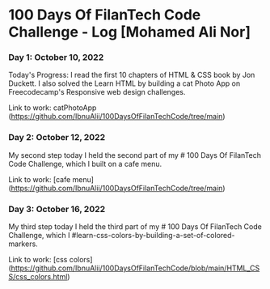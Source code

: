 # 100 Days Of FilanTech Code Challenge - Log [Mohamed Ali Nor] 
 
### Day 1: October 10, 2022 
 
Today's Progress: I read the first 10 chapters of HTML & CSS book by Jon Duckett. I also solved the Learn HTML by building a cat Photo App on Freecodecamp's Responsive web design challenges. 

Link to work: catPhotoApp (https://github.com/IbnuAlii/100DaysOfFilanTechCode/tree/main)


### Day 2: October 12, 2022 
My second step today I held the second part of my # 100 Days Of FilanTech Code Challenge, which I built on a cafe menu.

Link to work: [cafe menu] (https://github.com/IbnuAlii/100DaysOfFilanTechCode/tree/main)

### Day 3: October 16, 2022 
My third step today I held the third part of my # 100 Days Of FilanTech Code Challenge, which I #learn-css-colors-by-building-a-set-of-colored-markers.

Link to work: [css colors] (https://github.com/IbnuAlii/100DaysOfFilanTechCode/blob/main/HTML_CSS/css_colors.html)
